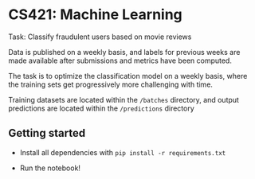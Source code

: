 # CS421: Machine Learning

Task: Classify fraudulent users based on movie reviews

Data is published on a weekly basis, and labels for previous weeks are made available after submissions and metrics
have been computed.

The task is to optimize the classification model on a weekly basis, where the training sets get progressively more
challenging with time.

Training datasets are located within the `/batches` directory, and output predictions are located within the `/predictions`
directory

## Getting started

- Install all dependencies with `pip install -r requirements.txt`

- Run the notebook!